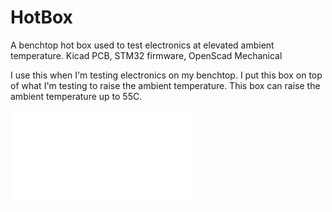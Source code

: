 # HotBox
A benchtop hot box used to test electronics at elevated ambient temperature.  Kicad PCB, STM32 firmware, OpenScad Mechanical

I use this when I'm testing electronics on my benchtop.  I put this box on top of what I'm testing to raise the ambient temperature.
This box can raise the ambient temperature up to 55C.

![alt text](3D.pdf)
